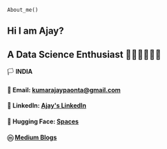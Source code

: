 `About_me()`

## Hi I am Ajay?
## A Data Science Enthusiast 👨🏻‍💻👨🏻‍💻

🏳️ **INDIA**
#### 📧 **Email**: kumarajaypaonta@gmail.com 
#### 🔗 **LinkedIn**: [Ajay's LinkedIn](https://www.linkedin.com/in/ajay-kumar-72ba861b8/) 
#### 🤗 **Hugging Face**: [Spaces](https://huggingface.co/musk12)
#### ⓜ [Medium Blogs](https://medium.com/@kumarajaypaonta)

 

